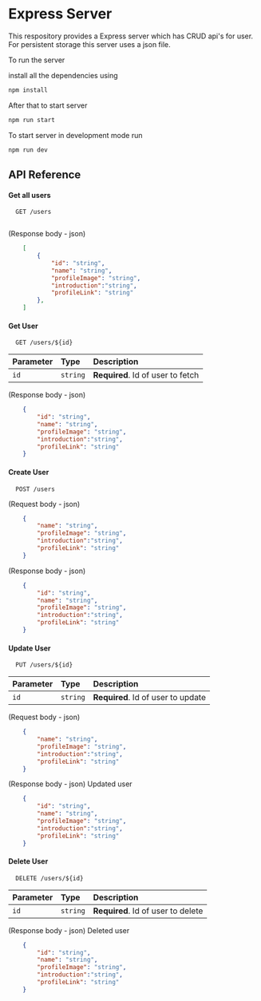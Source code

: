 
# Express Server

This respository provides a Express server which has CRUD api's for user. For persistent storage this server uses a json file.

To run the server

install all the dependencies using
```bash 
npm install
```
After that to start server 
```bash 
npm run start
```
To start server in development mode run
```bash 
npm run dev
```

## API Reference

#### Get all users

```
  GET /users
  
```
(Response body - json)
```json
    [
        {
            "id": "string",
            "name": "string",
            "profileImage": "string",
            "introduction":"string",
            "profileLink": "string"
        },
    ]
```

#### Get User

```
  GET /users/${id}
```

| Parameter | Type     | Description                       |
| :-------- | :------- | :-------------------------------- |
| `id`      | `string` | **Required**. Id of user to fetch |

(Response body - json)
```json
    {
        "id": "string",
        "name": "string",
        "profileImage": "string",
        "introduction":"string",
        "profileLink": "string"
    }
```
#### Create User

```
  POST /users
```
(Request body - json)

```json
    {
        "name": "string",
        "profileImage": "string",
        "introduction":"string",
        "profileLink": "string"
    }
```
(Response body - json)
```json
    {
        "id": "string",
        "name": "string",
        "profileImage": "string",
        "introduction":"string",
        "profileLink": "string"
    }
```

#### Update User

```
  PUT /users/${id}
```

| Parameter | Type     | Description                       |
| :-------- | :------- | :-------------------------------- |
| `id`      | `string` | **Required**. Id of user to update |

(Request body - json) 

```json
    {
        "name": "string",
        "profileImage": "string",
        "introduction":"string",
        "profileLink": "string"
    }
```
(Response body - json) Updated user
```json
    {
        "id": "string",
        "name": "string",
        "profileImage": "string",
        "introduction":"string",
        "profileLink": "string"
    }
```
#### Delete User

```
  DELETE /users/${id}
```

| Parameter | Type     | Description                       |
| :-------- | :------- | :-------------------------------- |
| `id`      | `string` | **Required**. Id of user to delete |

(Response body - json) Deleted user
```json
    {
        "id": "string",
        "name": "string",
        "profileImage": "string",
        "introduction":"string",
        "profileLink": "string"
    }
```

